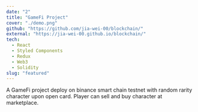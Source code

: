 ```yaml
---
date: "2"
title: "GameFi Project"
cover: "./demo.png"
github: "https://github.com/jia-wei-00/blockchain/"
external: "https://jia-wei-00.github.io/blockchain/"
tech:
  - React
  - Styled Components
  - Redux
  - Web3
  - Solidity
slug: "featured"
---
```


A GameFi project deploy on binance smart chain testnet with random rarity character upon open card. Player can sell and buy character at marketplace.
